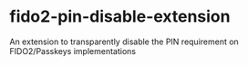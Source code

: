 # fido2-pin-disable-extension
An extension to transparently disable the PIN requirement on FIDO2/Passkeys implementations
